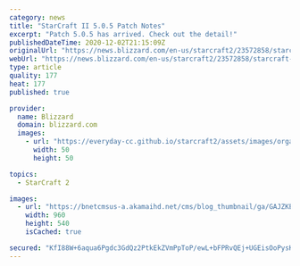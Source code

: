 ```yaml
---
category: news
title: "StarCraft II 5.0.5 Patch Notes"
excerpt: "Patch 5.0.5 has arrived. Check out the detail!"
publishedDateTime: 2020-12-02T21:15:09Z
originalUrl: "https://news.blizzard.com/en-us/starcraft2/23572858/starcraft-ii-5-0-5-patch-notes"
webUrl: "https://news.blizzard.com/en-us/starcraft2/23572858/starcraft-ii-5-0-5-patch-notes"
type: article
quality: 177
heat: 177
published: true

provider:
  name: Blizzard
  domain: blizzard.com
  images:
    - url: "https://everyday-cc.github.io/starcraft2/assets/images/organizations/blizzard.com-50x50.jpg"
      width: 50
      height: 50

topics:
  - StarCraft 2

images:
  - url: "https://bnetcmsus-a.akamaihd.net/cms/blog_thumbnail/ga/GAJZKEC09RPX1554829654442.jpg"
    width: 960
    height: 540
    isCached: true

secured: "KfI88W+6aqua6Pgdc3GdQz2PtkEkZVmPpToP/ewL+bFPRvQEj+UGEisOoPysKxJ3+VhJUOTJw0hER0JeZZ3MMrTmYtbXfKQFvHxiJcK9Lv2+ZXwwT07XW4gGQ7FSzHAO9bba+q/xLV2CjDvJlX+8FZBpo9VaCpk7qEO1P4DbXx3xECGQ4IGruJCnlJ2LxNTWK/XY4vt5OdJg54h005s3JYF9+aIs9PUGGRnmUshL6v5H0beuy83KGbwWMX0z7ftdj5e0SQJosSBt0eWTUZCAiPmWKa8tSsSrEmRvTvD9JF1dxjMT0MmodD/KIExISWXYwLOcmz5oACyBI6eq+cSrPDcyoccxoiTBJqeot1WGdds=;1hZ+SccKOY9uI4ooS05K8w=="
---
```


